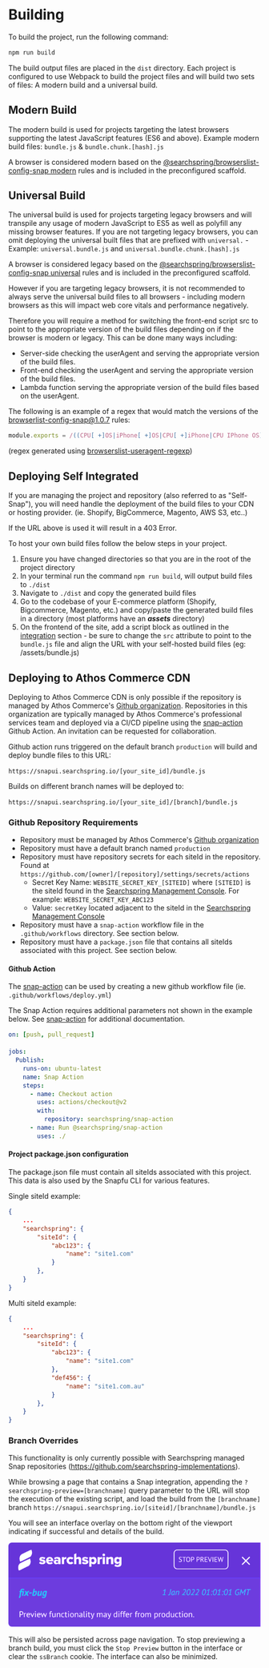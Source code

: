 # Building

To build the project, run the following command:

```sh
npm run build
```

The build output files are placed in the `dist` directory. Each project is configured to use Webpack to build the project files and will build two sets of files: A modern build and a universal build.

## Modern Build

The modern build is used for projects targeting the latest browsers supporting the latest JavaScript features (ES6 and above). Example modern build files: `bundle.js` & `bundle.chunk.[hash].js`

A browser is considered modern based on the [@searchspring/browserslist-config-snap modern](https://github.com/searchspring/browserslist-config-snap/blob/main/modern/index.js) rules and is included in the preconfigured scaffold.


## Universal Build

The universal build is used for projects targeting legacy browsers and will transpile any usage of modern JavaScript to ES5 as well as polyfill any missing browser features. If you are not targeting legacy browsers, you can omit deploying the universal built files that are prefixed with `universal.` - Example: `universal.bundle.js` and `universal.bundle.chunk.[hash].js`

A browser is considered legacy based on the [@searchspring/browserslist-config-snap universal](https://github.com/searchspring/browserslist-config-snap/blob/main/universal/index.js) rules and is included in the preconfigured scaffold.

However if you are targeting legacy browsers, it is not recommended to always serve the universal build files to all browsers - including modern browsers as this will impact web core vitals and performance negatively. 

Therefore you will require a method for switching the front-end script src to point to the appropriate version of the build files depending on if the browser is modern or legacy. This can be done many ways including:

- Server-side checking the userAgent and serving the appropriate version of the build files.
- Front-end checking the userAgent and serving the appropriate version of the build files.
- Lambda function serving the appropriate version of the build files based on the userAgent.

The following is an example of a regex that would match the versions of the browserlist-config-snap@1.0.7 rules:

```js
module.exports = /((CPU[ +]OS|iPhone[ +]OS|CPU[ +]iPhone|CPU IPhone OS)[ +]+(14|(1[5-9]|[2-9]\d|\d{3,})|15|(1[6-9]|[2-9]\d|\d{3,}))[_.]\d+(?:[_.]\d+)?)|((?:Chrome).*OPR\/(77|(7[8-9]|[8-9]\d|\d{3,}))\.\d+\.\d+)|(Edge\/(91|(9[2-9]|\d{3,}))(?:\.\d+)?)|((Chromium|Chrome)\/(91|(9[2-9]|\d{3,}))\.\d+(?:\.\d+)?)|(Version\/(14|(1[5-9]|[2-9]\d|\d{3,})|15|(1[6-9]|[2-9]\d|\d{3,}))\.\d+(?:\.\d+)? Safari\/)|(Firefox\/(74|(7[5-9]|[8-9]\d|\d{3,}))\.\d+\.\d+)|(Firefox\/(74|(7[5-9]|[8-9]\d|\d{3,}))\.\d+(pre|[ab]\d+[a-z]*)?)/;
```
(regex generated using [browserslist-useragent-regexp](https://www.npmjs.com/package/browserslist-useragent-regexp))


## Deploying Self Integrated

If you are managing the project and repository (also referred to as "Self-Snap"), you will need handle the deployment of the build files to your CDN or hosting provider. (ie. Shopify, BigCommerce, Magento, AWS S3, etc..)

If the URL above is used it will result in a 403 Error.

To host your own build files follow the below steps in your project.

1. Ensure you have changed directories so that you are in the root of the project directory
2. In your terminal run the command `npm run build`, will output build files to `./dist` 
3. Navigate to `./dist` and copy the generated build files 
4. Go to the codebase of your E-commerce platform (Shopify, Bigcommerce, Magento, etc.) and copy/paste the generated build files in a directory (most platforms have an ***assets*** directory) 
5. On the frontend of the site, add a script block as outlined in the [integration](https://github.com/searchspring/snap/blob/main/docs/INTEGRATION.md) section - be sure to change the `src` attribute to point to the `bundle.js` file and align the URL with your self-hosted build files (eg: /assets/bundle.js)

<!-- TODO: Link to playform specific install docs and update here -->


## Deploying to Athos Commerce CDN

Deploying to Athos Commerce CDN is only possible if the repository is managed by Athos Commerce's [Github organization](https://github.com/searchspring-implementations). Repositories in this organization are typically managed by Athos Commerce's professional services team and deployed via a CI/CD pipeline using the [snap-action](https://github.com/searchspring/snap-action) Github Action. An invitation can be requested for collaboration.

Github action runs triggered on the default branch `production` will build and deploy bundle files to this URL:

`https://snapui.searchspring.io/[your_site_id]/bundle.js`

Builds on different branch names will be deployed to:

`https://snapui.searchspring.io/[your_site_id]/[branch]/bundle.js`

### Github Repository Requirements

- Repository must be managed by Athos Commerce's [Github organization](https://github.com/searchspring-implementations)
- Repository must have a default branch named `production`
- Repository must have repository secrets for each siteId in the repository. Found at `https://github.com/[owner]/[repository]/settings/secrets/actions`
  - Secret Key Name: `WEBSITE_SECRET_KEY_[SITEID]` where `[SITEID]` is the siteId found in the [Searchspring Management Console](https://manage.searchspring.net). For example: `WEBSITE_SECRET_KEY_ABC123`
  - Value: `secretKey` located adjacent to the siteId in the [Searchspring Management Console](https://manage.searchspring.net)
- Repository must have a `snap-action` workflow file in the `.github/workflows` directory. See section below.
- Repository must have a `package.json` file that contains all siteIds associated with this project. See section below.

#### Github Action

The [snap-action](https://github.com/searchspring/snap-action/) can be used by creating a new github workflow file (ie. `.github/workflows/deploy.yml`)

The Snap Action requires additional parameters not shown in the example below. See [snap-action](https://github.com/searchspring/snap-action/) for additional documentation.

```yml
on: [push, pull_request]

jobs:
  Publish:
    runs-on: ubuntu-latest
    name: Snap Action
    steps:
      - name: Checkout action
        uses: actions/checkout@v2
        with:
          repository: searchspring/snap-action
      - name: Run @searchspring/snap-action
        uses: ./
```

#### Project package.json configuration

The package.json file must contain all siteIds associated with this project. This data is also used by the Snapfu CLI for various features.

<!-- TODO: Add Snapfu CLI docs and link here -->

Single siteId example: 

```json
{
    ...
    "searchspring": {
        "siteId": {
            "abc123": {
                "name": "site1.com"
            }
        },
    }
}
```

Multi siteId example: 

```json
{
    ...
    "searchspring": {
        "siteId": {
            "abc123": {
                "name": "site1.com"
            },
            "def456": {
                "name": "site1.com.au"
            }
        },
    }
}
```

### Branch Overrides

This functionality is only currently possible with Searchspring managed Snap repositories (https://github.com/searchspring-implementations).

While browsing a page that contains a Snap integration, appending the `?searchspring-preview=[branchname]` query parameter to the URL will stop the execution of the existing script, and load the build from the `[branchname]` branch `https://snapui.searchspring.io/[siteid]/[branchname]/bundle.js`

You will see an interface overlay on the bottom right of the viewport indicating if successful and details of the build.

<img src="https://github.com/searchspring/snap/blob/main/images/branch-override.png?raw=true" />

This will also be persisted across page navigation. To stop previewing a branch build, you must click the `Stop Preview` button in the interface or clear the `ssBranch` cookie. The interface can also be minimized. 
